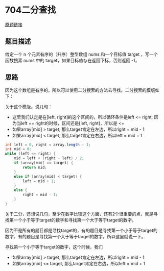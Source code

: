 704二分查找
===

[原题链接](https://leetcode-cn.com/problems/binary-search/)

题目描述
---

给定一个 n 个元素有序的（升序）整型数组 nums 和一个目标值 target  ，写一个函数搜索 nums 中的 target，如果目标值存在返回下标，否则返回 -1。

思路
---

因为这个数组是有序的，所以可以使用二分搜索的方法去寻找，二分搜索的模版如下：

关于这个模版，说几句：

* 这里我们认定是在[left, right]的这个区间的，所以循环条件是left <= right, 因为当left == right的时候，区间还是[left, right]，所以是 <=
* 如果array[mid] > target, 那么target肯定在左边，所以right = mid - 1
* 如果array[mid] < target, 那么target肯定在右边，所以left = mid + 1

```java
int left = 0, right = array.length - 1;
int mid = 0;
while (left <= right) {
    mid = left + (right - left) / 2;
    if (array[mid] == target) {
        return mid;
    }
    else if (array[mid] < target) {
        left = mid + 1;
    }
    else {
        right = mid - 1;
    }
}
```

关于二分，还想说几句，至少在数字比较这个方面，还有2个很重要的点，就是寻找第一个小于等于target的数字和寻找第一个大于等于target的数字。

因为不是所有的题目都是寻找target的，有的题目是寻找第一个小于等于target的数字，有的题目是寻找第一个大于等于target的数字，所以这里就说一下。

寻找第一个小于等于target的数字，这个时候，我们

* 如果array[mid] > target, 那么target肯定在左边，所以right = mid - 1
* 如果array[mid] <= target, 那么target肯定在右边，所以left = mid + 1
